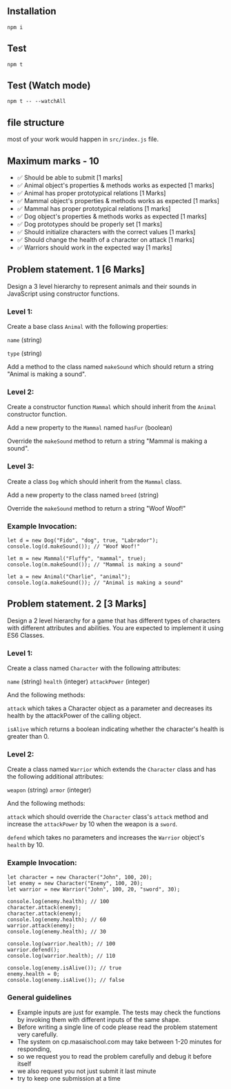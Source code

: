 ## Installation
```
npm i
```

## Test 
```
npm t
```

## Test (Watch mode)
```
npm t -- --watchAll
```

## file structure
most of your work would happen in `src/index.js` file.

## Maximum marks - 10
- ✅ Should be able to submit [1 marks]
- ✅ Animal object's properties & methods works as expected [1 marks]
- ✅ Animal has proper prototypical relations [1 Marks]
- ✅ Mammal object's properties & methods works as expected [1 marks]
- ✅ Mammal has proper prototypical relations [1 marks]
- ✅ Dog object's properties & methods works as expected [1 marks]
- ✅ Dog prototypes should be properly set [1 marks]
- ✅ Should initialize characters with the correct values [1 marks]
- ✅ Should change the health of a character on attack [1 marks]
- ✅ Warriors should work in the expected way [1 marks]
## Problem statement. 1 [6 Marks]

Design a 3 level hierarchy to represent animals and their sounds in JavaScript using constructor functions.

### Level 1:

Create a base class `Animal` with the following properties:

`name` (string)

`type` (string)

Add a method to the class named `makeSound` which should return a string "Animal is making a sound".

### Level 2:

Create a constructor function `Mammal` which should inherit from the `Animal` constructor function.

Add a new property to the `Mammal` named `hasFur` (boolean)

Override the `makeSound` method to return a string "Mammal is making a sound".

### Level 3:

Create a class `Dog` which should inherit from the `Mammal` class.

Add a new property to the class named `breed` (string)

Override the `makeSound` method to return a string "Woof Woof!"

### Example Invocation:
```
let d = new Dog("Fido", "dog", true, "Labrador");
console.log(d.makeSound()); // "Woof Woof!"

let m = new Mammal("Fluffy", "mammal", true);
console.log(m.makeSound()); // "Mammal is making a sound"

let a = new Animal("Charlie", "animal");
console.log(a.makeSound()); // "Animal is making a sound"
```

## Problem statement. 2 [3 Marks]

Design a 2 level hierarchy for a game that has different types of characters with different attributes and abilities. You are expected to implement it using ES6 Classes.

### Level 1:

Create a class named `Character` with the following attributes:

`name` (string)
`health` (integer)
`attackPower` (integer)

And the following methods:

`attack` which takes a Character object as a parameter and decreases its health by the attackPower of the calling object.

`isAlive` which returns a boolean indicating whether the character's health is greater than 0.

### Level 2:

Create a class named `Warrior` which extends the `Character` class and has the following additional attributes:

`weapon` (string)
`armor` (integer)

And the following methods:

`attack` which should override the `Character` class's `attack` method and increase the `attackPower` by 10 when the weapon is a `sword`.

`defend` which takes no parameters and increases the `Warrior` object's `health` by 10.


### Example Invocation: 
```
let character = new Character("John", 100, 20);
let enemy = new Character("Enemy", 100, 20);
let warrior = new Warrior("John", 100, 20, "sword", 30);

console.log(enemy.health); // 100
character.attack(enemy);
character.attack(enemy);
console.log(enemy.health); // 60
warrior.attack(enemy);
console.log(enemy.health); // 30

console.log(warrior.health); // 100
warrior.defend();
console.log(warrior.health); // 110

console.log(enemy.isAlive()); // true
enemy.health = 0;
console.log(enemy.isAlive()); // false
```


### General guidelines
- Example inputs are just for example. The tests may check the functions by invoking them with different inputs of the same shape.
- Before writing a single line of code please read the problem statement very carefully.
- The system on cp.masaischool.com may take between 1-20 minutes for responding,
- so we request you to read the problem carefully and debug it before itself
- we also request you not just submit it last minute
- try to keep one submission at a time